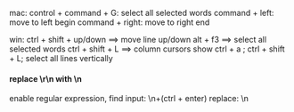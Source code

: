 mac:
control + command + G: select all selected words
command + left: move to left begin
command + right: move to right end 

win:
ctrl + shift + up/down ==> move line up/down
alt + f3 ==> select all selected words
ctrl + shift + L ==> column cursors show
ctrl + a ; ctrl + shift + L; select all lines vertically

#### replace \r\n with \n
enable regular expression,
find input:   \n+(ctrl + enter)
replace: \n
